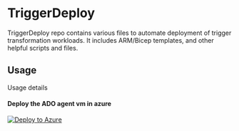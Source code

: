 # TriggerDeploy
TriggerDeploy repo contains various files to automate deployment of trigger transformation workloads. It includes ARM/Bicep templates, and other helpful scripts and files.


## Usage ##
Usage details


#### Deploy the ADO agent vm in azure ####
[![Deploy to Azure](https://aka.ms/deploytoazurebutton)](https://portal.azure.com/#create/Microsoft.Template/uri/https%3A%2F%2Fraw.githubusercontent.com%2Ftrigger-transformation%2FTriggerDeploy%2Fdevelop%2Fdeploy-templates%2Ftrigger-ado-agent.json)
